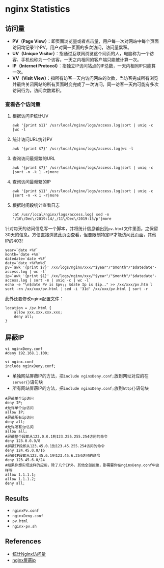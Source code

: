 # nginx Statistics

## 访问量
- **PV（Page View）**：即页面浏览量或者点击量，用户每一次对网站中每个页面访问均记录1个PV。用户对同一页面的多次访问，访问量累积。
- **UV（Unique Visitor）**：指通过互联网浏览这个网页的人，电脑称为一个访客、手机也称为一个访客，一天之内相同的客户端只能被计算一次。
- **IP（Internet Protocol）**：指独立IP访问站点的IP总数，一天内相同IP只能算一次。
- **VV（Visit View）**：指所有访客一天内访问网站的次数，当访客完成所有浏览并最终关闭网站的所有页面时变完成了一次访问，同一访客一天内可能有多次访问行为，访问次数累积。

### 查看各个访问量
1. 根据访问IP统计UV
    ```
    awk '{print $1}' /usr/local/nginx/logs/access.log|sort | uniq -c |wc -l
    ```
2. 统计访问URL统计PV
    ```
    awk '{print $7}' /usr/local/nginx/logs/access.log|wc -l
    ```
3. 查询访问最频繁的URL
    ```
    awk '{print $7}' /usr/local/nginx/logs/access.log|sort | uniq -c |sort -n -k 1 -r|more
    ```
4. 查询访问最频繁的IP
    ```
    awk '{print $1}' /usr/local/nginx/logs/access.log|sort | uniq -c |sort -n -k 1 -r|more
    ```
5. 根据时间段统计查看日志
    ```
    cat /usr/local/nginx/logs/access.log| sed -n '/10\/Dec\/2019:14/,/11\/Dec\/2019:15/p'|more
    ```

针对每天的访问信息写一个脚本，并将统计信息输出到`pv.html`文件里面，之保留30天的信息。方便直接浏览此页面查看，但要限制特定IP才能访问此页面，其他IP的403!
```
year=`date +%Y`  
month=`date +%m`
datedate=`date +%F`
date=`date +%Y%m%d`
pv=`awk '{print $7}' /xx/logs/nginx/xxx/"$year"/"$month"/"$datedate"-access.log | wc -l`
ip=`awk '{print $1}' /xx/logs/nginx/xxx/"$year"/"$month"/"$datedate"-access.log | sort -n | uniq -c | wc -l`
echo -e "\n$date Pv is $pv;; $date Ip is $ip.." >> /xx/xxx/pv.htm l sort -rn /xx/xxx/pv.html | sed -i '31d' /xx/xxx/pv.html | sort -r
```

此外还要修改nginx配置文件：
```
location = /pv.html {
    allow xxx.xxx.xxx.xxx;
    deny all;
}
```

## 屏蔽IP
```
vi nginxDeny.conf
#deny 192.168.1.100;
```
```
vi nginx.conf
include nginxDeny.conf;
```
- 单独网站屏蔽IP的方法，把`include nginxDeny.conf;`放到网址对应的在`server{}`语句块
- 所有网站屏蔽IP的方法，把`include nginxDeny.conf;`放到`http{}`语句块
```
#屏蔽单个ip访问
deny IP;
#允许单个ip访问
allow IP;
#屏蔽所有ip访问
deny all;
#允许所有ip访问
allow all;
#屏蔽整个段即从123.0.0.1到123.255.255.254访问的命令
deny 123.0.0.0/8
#屏蔽IP段即从123.45.0.1到123.45.255.254访问的命令
deny 124.45.0.0/16
#屏蔽IP段即从123.45.6.1到123.45.6.254访问的命令
deny 123.45.6.0/24
#如果你想实现这样的应用，除了几个IP外，其他全部拒绝，那需要你在nginxDeny.conf中这样写
allow 1.1.1.1;
allow 1.1.1.2;
deny all;
```

## Results
- `nginxPv.conf`
- `nginxDeny.conf`
- `pv.html`
- `nginx-pv.sh`

## References
- [统计Nginx访问量](https://www.jianshu.com/p/537a0bddda94)
- [nginx屏蔽ip](http://www.nginx.cn/2487.html)